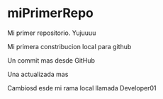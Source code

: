 # miPrimerRepo

Mi primer repositorio. Yujuuuu

Mi primera constribucion local para github

Un commit mas desde GitHub

Una actualizada mas

Cambiosd esde mi rama local llamada Developer01
